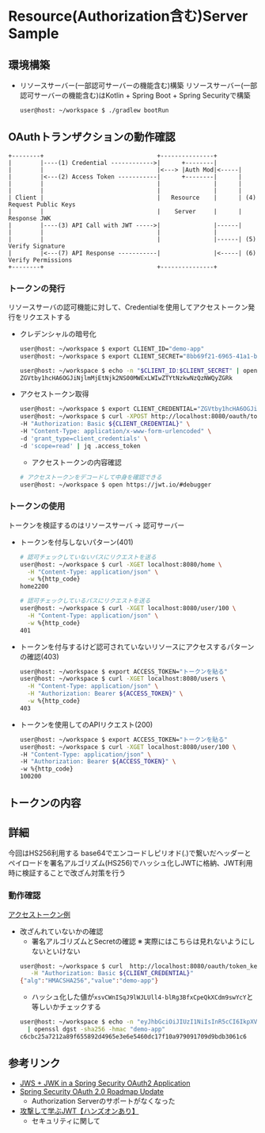 # Resource(Authorization含む)Server Sample

## 環境構築
- リソースサーバー(一部認可サーバーの機能含む)構築
  リソースサーバー(一部認可サーバーの機能含む)はKotlin + Spring Boot + Spring Securityで構築
  ```bash
  user@host: ~/workspace $ ./gradlew bootRun
  ```

## OAuthトランザクションの動作確認
```
+--------+                                +---------------+
|        |----(1) Credential ------------>|      +--------|
|        |                                |<---> |Auth Mod|<-----|
|        |<---(2) Access Token -----------|      +--------|      |
|        |                                |               |      |
|        |                                |               |      |
| Client |                                |   Resource    |      | (4) Request Public Keys
|        |                                |    Server     |      |     Response JWK
|        |----(3) API Call with JWT ----->|               |------|
|        |                                |               |
|        |                                |               |------| (5) Verify Signature
|        |<---(7) API Response -----------|               |<-----| (6) Verify Permissions
+--------+                                +---------------+
```
### トークンの発行
リソースサーバの認可機能に対して、Credentialを使用してアクセストークン発行をリクエストする
- クレデンシャルの暗号化
  ```bash
  user@host: ~/workspace $ export CLIENT_ID="demo-app"
  user@host: ~/workspace $ export CLIENT_SECRET="8bb69f21-6965-41a1-b0e6-7907435d2ddd"

  user@host: ~/workspace $ echo -n "$CLIENT_ID:$CLIENT_SECRET" | openssl base64
  ZGVtby1hcHA6OGJiNjlmMjEtNjk2NS00MWExLWIwZTYtNzkwNzQzNWQyZGRk
  ```
- アクセストークン取得
  ```bash
  user@host: ~/workspace $ export CLIENT_CREDENTIAL="ZGVtby1hcHA6OGJiNjlmMjEtNjk2NS00MWExLWIwZTYtNzkwNzQzNWQyZGRk"
  user@host: ~/workspace $ curl -XPOST http://localhost:8080/oauth/token \
  -H "Authorization: Basic ${CLIENT_CREDENTIAL}" \
  -H "Content-Type: application/x-www-form-urlencoded" \
  -d 'grant_type=client_credentials' \
  -d 'scope=read' | jq .access_token
  ```
  - アクセストークンの内容確認
  ```bash
  # アクセストークンをデコードして中身を確認できる
  user@host: ~/workspace $ open https://jwt.io/#debugger
  ```

### トークンの使用
トークンを検証するのはリソースサーバ → 認可サーバー

- トークンを付与しないパターン(401)
  ```bash
  # 認可チェックしていないパスにリクエストを送る
  user@host: ~/workspace $ curl -XGET localhost:8080/home \
    -H "Content-Type: application/json" \
    -w %{http_code}
  home2200

  # 認可チェックしているパスにリクエストを送る
  user@host: ~/workspace $ curl -XGET localhost:8080/user/100 \
    -H "Content-Type: application/json" \
    -w %{http_code}
  401
  ```
- トークンを付与するけど認可されていないリソースにアクセスするパターンの確認(403)
  ```bash
  user@host: ~/workspace $ export ACCESS_TOKEN="トークンを貼る"
  user@host: ~/workspace $ curl -XGET localhost:8080/users \
    -H "Content-Type: application/json" \
    -H "Authorization: Bearer ${ACCESS_TOKEN}" \
    -w %{http_code}
  403
  ```
- トークンを使用してのAPIリクエスト(200)
  ```bash
  user@host: ~/workspace $ export ACCESS_TOKEN="トークンを貼る"
  user@host: ~/workspace $ curl -XGET localhost:8080/user/100 \
  -H "Content-Type: application/json" \
  -H "Authorization: Bearer ${ACCESS_TOKEN}" \
  -w %{http_code}
  100200
  ```
  
## トークンの内容
## 詳細
今回はHS256利用する
base64でエンコードしピリオド(.)で繋いだヘッダーとペイロードを署名アルゴリズム(HS256)でハッシュ化しJWTに格納、JWT利用時に検証することで改ざん対策を行う

### 動作確認
[アクセストークン例](https://jwt.io/#debugger-io?token=eyJhbGciOiJIUzI1NiIsInR5cCI6IkpXVCJ9.eyJzY29wZSI6WyJyZWFkIl0sImV4cCI6MTYxOTQwMDYxNSwiYXV0aG9yaXRpZXMiOlsiUk9MRV9VU0VSIl0sImp0aSI6InZGaVFzT0VSdkowbTRVcS05aEl4ZXh3X1hUayIsImNsaWVudF9pZCI6ImRlbW8tYXBwIn0.xsvCWnISqJ9lWJLUll4-blRg3BfxCpeQkXCdm9swYcY)

- 改ざんれていないかの確認
  - 署名アルゴリズムとSecretの確認
  ※ 実際にはこちらは見れないようにしないといけない
  ```bash
  user@host: ~/workspace $ curl  http://localhost:8080/oauth/token_key \
     -H "Authorization: Basic ${CLIENT_CREDENTIAL}"
  {"alg":"HMACSHA256","value":"demo-app"}
  ```
  - ハッシュ化した値が`xsvCWnISqJ9lWJLUll4-blRg3BfxCpeQkXCdm9swYcY`と等しいかチェックする
  ```bash
  user@host: ~/workspace $ echo -n "eyJhbGciOiJIUzI1NiIsInR5cCI6IkpXVCJ9.eyJzY29wZSI6WyJyZWFkIl0sImV4cCI6MTYxOTQwMDYxNSwiYXV0aG9yaXRpZXMiOlsiUk9MRV9VU0VSIl0sImp0aSI6InZGaVFzT0VSdkowbTRVcS05aEl4ZXh3X1hUayIsImNsaWVudF9pZCI6ImRlbW8tYXBwIn0" \
    | openssl dgst -sha256 -hmac "demo-app"
  c6cbc25a7212a89f655892d4965e3e6e5460dc17f10a979091709d9bdb3061c6
  ```

## 参考リンク
- [JWS + JWK in a Spring Security OAuth2 Application](https://www.baeldung.com/spring-security-oauth2-jws-jwk)
- [Spring Security OAuth 2.0 Roadmap Update](https://spring.io/blog/2019/11/14/spring-security-oauth-2-0-roadmap-update)
  - Authorization Serverのサポートがなくなった
- [攻撃して学ぶJWT【ハンズオンあり】](https://moneyforward.com/engineers_blog/2020/09/15/jwt/)
  - セキュリティに関して